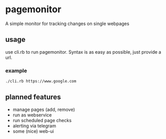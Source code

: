 # pagemonitor
A simple monitor for tracking changes on single webpages

## usage

use cli.rb to run pagemonitor. Syntax is as easy as possible, just provide a url. 

### example
```bash
./cli.rb https://www.google.com
```



## planned features
- manage pages (add, remove)
- run as webservice
- run scheduled page checks
- alerting via telegram
- some (nice) web-ui
